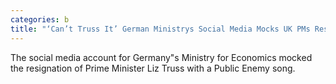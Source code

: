 ```yaml
---
categories: b
title: "‘Can’t Truss It’ German Ministrys Social Media Mocks UK PMs Resignation With Public Enemy Song"
---
```

The social media account for Germany"s Ministry for Economics mocked the resignation of Prime Minister Liz Truss with a Public Enemy song.